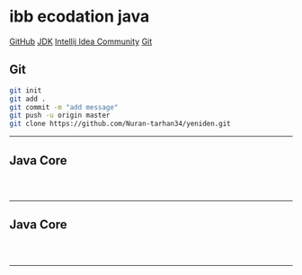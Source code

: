 # ibb ecodation java
[GitHub]( https://github.com/Nuran-tarhan34/yeniden.git)
[JDK](https://www.oracle.com/tr/java/technologies/downloads/#jdk23-windows)
[Intellij Idea Community](https://www.jetbrains.com/idea/download/?section=windows)
[Git](https://git-scm.com/downloads )


## Git

```sh
git init
git add .
git commit -m "add message"
git push -u origin master
git clone https://github.com/Nuran-tarhan34/yeniden.git

```
---
## Java Core

```sh




```
---
## Java Core

```sh




```
---
